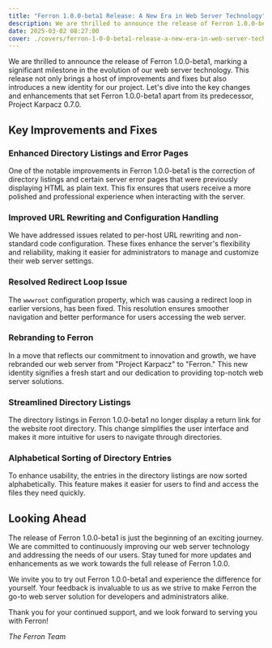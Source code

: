 ```yaml
---
title: "Ferron 1.0.0-beta1 Release: A New Era in Web Server Technology"
description: We are thrilled to announce the release of Ferron 1.0.0-beta1, marking a significant milestone in the evolution of our web server technology.
date: 2025-03-02 08:27:00
cover: ./covers/ferron-1-0-0-beta1-release-a-new-era-in-web-server-technology.png
---
```


We are thrilled to announce the release of Ferron 1.0.0-beta1, marking a significant milestone in the evolution of our web server technology. This release not only brings a host of improvements and fixes but also introduces a new identity for our project. Let's dive into the key changes and enhancements that set Ferron 1.0.0-beta1 apart from its predecessor, Project Karpacz 0.7.0.

## Key Improvements and Fixes

### Enhanced Directory Listings and Error Pages

One of the notable improvements in Ferron 1.0.0-beta1 is the correction of directory listings and certain server error pages that were previously displaying HTML as plain text. This fix ensures that users receive a more polished and professional experience when interacting with the server.

### Improved URL Rewriting and Configuration Handling

We have addressed issues related to per-host URL rewriting and non-standard code configuration. These fixes enhance the server's flexibility and reliability, making it easier for administrators to manage and customize their web server settings.

### Resolved Redirect Loop Issue

The `wwwroot` configuration property, which was causing a redirect loop in earlier versions, has been fixed. This resolution ensures smoother navigation and better performance for users accessing the web server.

### Rebranding to Ferron

In a move that reflects our commitment to innovation and growth, we have rebranded our web server from "Project Karpacz" to "Ferron." This new identity signifies a fresh start and our dedication to providing top-notch web server solutions.

### Streamlined Directory Listings

The directory listings in Ferron 1.0.0-beta1 no longer display a return link for the website root directory. This change simplifies the user interface and makes it more intuitive for users to navigate through directories.

### Alphabetical Sorting of Directory Entries

To enhance usability, the entries in the directory listings are now sorted alphabetically. This feature makes it easier for users to find and access the files they need quickly.

## Looking Ahead

The release of Ferron 1.0.0-beta1 is just the beginning of an exciting journey. We are committed to continuously improving our web server technology and addressing the needs of our users. Stay tuned for more updates and enhancements as we work towards the full release of Ferron 1.0.0.

We invite you to try out Ferron 1.0.0-beta1 and experience the difference for yourself. Your feedback is invaluable to us as we strive to make Ferron the go-to web server solution for developers and administrators alike.

Thank you for your continued support, and we look forward to serving you with Ferron!

_The Ferron Team_
